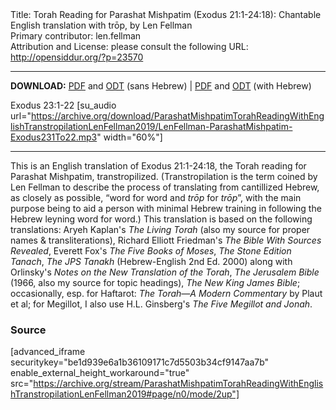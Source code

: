 <html>
<head></head>
<body>
Title: Torah Reading for Parashat Mishpatim (Exodus 21:1-24:18): Chantable English translation with trōp, by Len Fellman<br />
Primary contributor: len.fellman<br />
Attribution and License: please consult the following URL: <a href="http://opensiddur.org/?p=23570">http://opensiddur.org/?p=23570</a>
<p />
<hr />

<style type="text/css" media="all">.printfriendly {display: none!important;}</style>

<strong>DOWNLOAD:</strong> <a href="https://archive.org/download/ParashatMishpatimTorahReadingWithEnglishTranstropilationLenFellman2019/ParashatMishpatimTorahReadingexodus21v1-24v18InEnglishTranstropilationlenFellman2019-EnglishOnly.pdf">PDF</a> and <a href="https://archive.org/download/ParashatMishpatimTorahReadingWithEnglishTranstropilationLenFellman2019/ParashatMishpatimTorahReadingexodus21v1-24v18InEnglishTranstropilationlenFellman2019-EnglishOnly.odt">ODT</a> (sans Hebrew) | <a href="https://archive.org/download/ParashatMishpatimTorahReadingWithEnglishTranstropilationLenFellman2019/Parashat%20Mishpatim%20Torah%20Reading%20%28Exodus%2021v1-24v18%29%20in%20English%20transtropilation%20%28Len%20Fellman%202019%29.pdf">PDF</a> and <a href="https://archive.org/download/ParashatMishpatimTorahReadingWithEnglishTranstropilationLenFellman2019/ParashatMishpatimTorahReadingexodus21v1-24v18InEnglishTranstropilationlenFellman2019.odt">ODT</a> (with Hebrew)

Exodus 23:1-22 [su_audio url="https://archive.org/download/ParashatMishpatimTorahReadingWithEnglishTranstropilationLenFellman2019/LenFellman-ParashatMishpatim-Exodus231To22.mp3" width="60%"]

<hr />

This is an English translation of Exodus 21:1-24:18, the Torah reading for Parashat Mishpatim, transtropilized. (Transtropilation is the term coined by Len Fellman to describe the process of translating from cantillized Hebrew, as closely as possible, “word for word and <em>trōp</em> for <em>trōp</em>”, with the main purpose being to aid a person with minimal Hebrew training in following the Hebrew leyning word for word.) This translation is based on the following translations: Aryeh Kaplan's <em>The Living Torah</em> (also my source for proper names & transliterations), Richard Elliott Friedman's <em>The Bible With Sources Revealed</em>, Everett Fox's <em>The Five Books of Moses</em>, <em>The Stone Edition Tanach</em>, <em>The JPS Tanakh</em> (Hebrew-English 2nd Ed. 2000) along with Orlinsky's <em>Notes on the New Translation of the Torah</em>, <em>The Jerusalem Bible</em> (1966, also my source for topic headings), <em>The New King James Bible</em>; occasionally, esp. for Haftarot: <em>The Torah—A Modern Commentary</em> by Plaut et al; for Megillot, I also use H.L. Ginsberg's <em>The Five Megillot and Jonah</em>.

<h3>Source</h3>

[advanced_iframe securitykey="be1d939e6a1b36109171c7d5503b34cf9147aa7b" enable_external_height_workaround="true" src="https://archive.org/stream/ParashatMishpatimTorahReadingWithEnglishTranstropilationLenFellman2019#page/n0/mode/2up"]
</body>
</html>